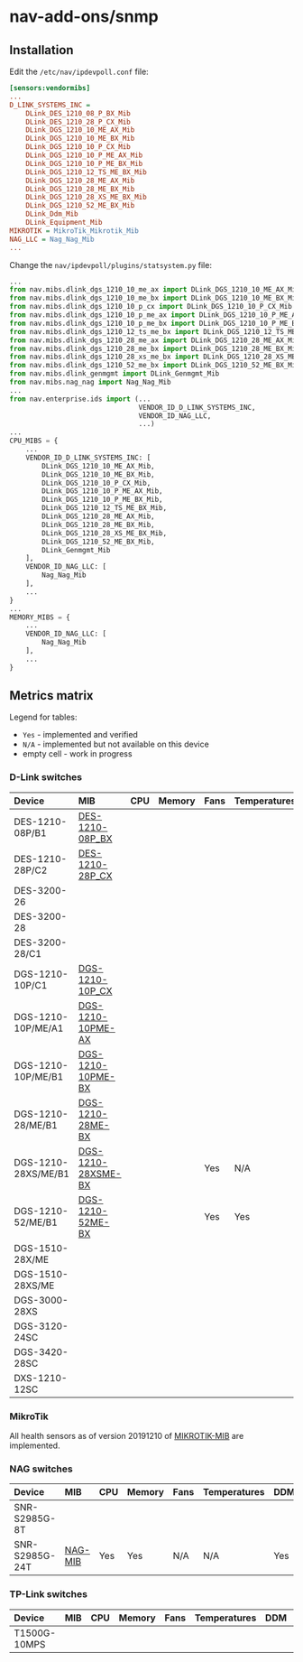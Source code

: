 # nav-add-ons/snmp

## Installation

Edit the `/etc/nav/ipdevpoll.conf` file:

```ini
[sensors:vendormibs]
...
D_LINK_SYSTEMS_INC =
    DLink_DES_1210_08_P_BX_Mib
    DLink_DES_1210_28_P_CX_Mib
    DLink_DGS_1210_10_ME_AX_Mib
    DLink_DGS_1210_10_ME_BX_Mib
    DLink_DGS_1210_10_P_CX_Mib
    DLink_DGS_1210_10_P_ME_AX_Mib
    DLink_DGS_1210_10_P_ME_BX_Mib
    DLink_DGS_1210_12_TS_ME_BX_Mib
    DLink_DGS_1210_28_ME_AX_Mib
    DLink_DGS_1210_28_ME_BX_Mib
    DLink_DGS_1210_28_XS_ME_BX_Mib
    DLink_DGS_1210_52_ME_BX_Mib
    DLink_Ddm_Mib
    DLink_Equipment_Mib
MIKROTIK = MikroTik_Mikrotik_Mib
NAG_LLC = Nag_Nag_Mib
...
```

Change the `nav/ipdevpoll/plugins/statsystem.py` file:

```python
...
from nav.mibs.dlink_dgs_1210_10_me_ax import DLink_DGS_1210_10_ME_AX_Mib
from nav.mibs.dlink_dgs_1210_10_me_bx import DLink_DGS_1210_10_ME_BX_Mib
from nav.mibs.dlink_dgs_1210_10_p_cx import DLink_DGS_1210_10_P_CX_Mib
from nav.mibs.dlink_dgs_1210_10_p_me_ax import DLink_DGS_1210_10_P_ME_AX_Mib
from nav.mibs.dlink_dgs_1210_10_p_me_bx import DLink_DGS_1210_10_P_ME_BX_Mib
from nav.mibs.dlink_dgs_1210_12_ts_me_bx import DLink_DGS_1210_12_TS_ME_BX_Mib
from nav.mibs.dlink_dgs_1210_28_me_ax import DLink_DGS_1210_28_ME_AX_Mib
from nav.mibs.dlink_dgs_1210_28_me_bx import DLink_DGS_1210_28_ME_BX_Mib
from nav.mibs.dlink_dgs_1210_28_xs_me_bx import DLink_DGS_1210_28_XS_ME_BX_Mib
from nav.mibs.dlink_dgs_1210_52_me_bx import DLink_DGS_1210_52_ME_BX_Mib
from nav.mibs.dlink_genmgmt import DLink_Genmgmt_Mib
from nav.mibs.nag_nag import Nag_Nag_Mib
...
from nav.enterprise.ids import (...
                                VENDOR_ID_D_LINK_SYSTEMS_INC,
                                VENDOR_ID_NAG_LLC,
                                ...)
...
CPU_MIBS = {
    ...
    VENDOR_ID_D_LINK_SYSTEMS_INC: [
        DLink_DGS_1210_10_ME_AX_Mib,
        DLink_DGS_1210_10_ME_BX_Mib,
        DLink_DGS_1210_10_P_CX_Mib,
        DLink_DGS_1210_10_P_ME_AX_Mib,
        DLink_DGS_1210_10_P_ME_BX_Mib,
        DLink_DGS_1210_12_TS_ME_BX_Mib,
        DLink_DGS_1210_28_ME_AX_Mib,
        DLink_DGS_1210_28_ME_BX_Mib,
        DLink_DGS_1210_28_XS_ME_BX_Mib,
        DLink_DGS_1210_52_ME_BX_Mib,
        DLink_Genmgmt_Mib
    ],
    VENDOR_ID_NAG_LLC: [
        Nag_Nag_Mib
    ],
    ...
}
...
MEMORY_MIBS = {
    ...
    VENDOR_ID_NAG_LLC: [
        Nag_Nag_Mib
    ],
    ...
}

```

## Metrics matrix

Legend for tables:

- `Yes` - implemented and verified
- `N/A` - implemented but not available on this device
- empty cell - work in progress

### D-Link switches

| Device              | MIB  | CPU  | Memory | Fans | Temperatures | DDM  | PoE
| :------------------ | :--- | :--- | :----- | :--- | :----------- | :--- | :---
| DES-1210-08P/B1     | [DES-1210-08P_BX](doc/D_Link_DES_1210_08P_BX_v3_12_004_mib.tree.txt) | | | | | |
| DES-1210-28P/C2     | [DES-1210-28P_CX](doc/D_Link_DES_1210_28P_CX_4_12_004_mib.tree.txt) | | | | | |
| DES-3200-26         |      |      |        |      |              |      |
| DES-3200-28         |      |      |        |      |              |      |
| DES-3200-28/C1      |      |      |        |      |              |      |
| DGS-1210-10P/C1     | [DGS-1210-10P_CX](doc/D_Link_DGS_1210_10P_CX_4_10_002_mib.tree.txt) | | | | | |
| DGS-1210-10P/ME/A1  | [DGS-1210-10PME-AX](doc/D_Link_DGS_1210_10PME_AX_6_13_017_mib.tree.txt) | | | | | |
| DGS-1210-10P/ME/B1  | [DGS-1210-10PME-BX](doc/D_Link_DGS_1210_10PME_BX_7_02_017_mib.tree.txt) | | | | | |
| DGS-1210-28/ME/B1   | [DGS-1210-28ME-BX](doc/D_Link_DGS_1210_28ME_BX_7_03_001_mib.tree.txt) | | | | | |
| DGS-1210-28XS/ME/B1 | [DGS-1210-28XSME-BX](doc/D_Link_DGS_1210_28XSME_BX_7_03_001_mib.tree.txt) | | | Yes | N/A | |
| DGS-1210-52/ME/B1   | [DGS-1210-52ME-BX](doc/D_Link_DGS_1210_52ME_BX_7_02_017_mib.tree.txt) | | | Yes | Yes | |
| DGS-1510-28X/ME     |      |      |        |      |              |      |
| DGS-1510-28XS/ME    |      |      |        |      |              |      |
| DGS-3000-28XS       |      |      |        |      |              |      |
| DGS-3120-24SC       |      |      |        |      |              |      |
| DGS-3420-28SC       |      |      |        |      |              |      |
| DXS-1210-12SC       |      |      |        |      |              |      |

### MikroTik

All health sensors as of version 20191210 of [MIKROTIK-MIB](doc/MikroTik_mikrotik_mib.tree.txt) are implemented.

### NAG switches

| Device         | MIB  | CPU | Memory | Fans | Temperatures | DDM  | PoE
| :--------------| :--- |:----| :----- | :--- | :----------- | :--- | :---
| SNR-S2985G-8T  |      |     |        |      |              |      |    
| SNR-S2985G-24T | [NAG-MIB](doc/NAG_SNR_SWITCH_private_2_1_80_mib.tree.txt) | Yes | Yes | N/A | N/A | Yes | N/A

### TP-Link switches

| Device       | MIB  | CPU | Memory | Fans | Temperatures | DDM  | PoE
| :------------| :--- | :---| :----- | :--- | :----------- | :--- | :---
| T1500G-10MPS |      |     |        |      |              |      |     
